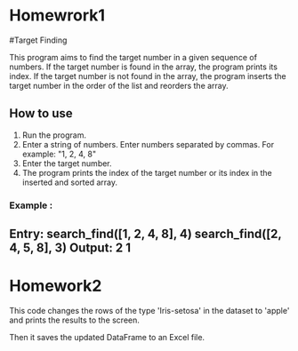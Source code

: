 # Homewrork1
#Target Finding

This program aims to find the target number in a given sequence of numbers. If the target number is found in the array, the program prints its index.
If the target number is not found in the array, the program inserts the target number in the order of the list and reorders the array.
## How to use

1. Run the program.
2. Enter a string of numbers. Enter numbers separated by commas. For example: "1, 2, 4, 8"
3. Enter the target number.
4. The program prints the index of the target number or its index in the inserted and sorted array.
### Example :

Entry:
search_find([1, 2, 4, 8], 4)
search_find([2, 4, 5, 8], 3)
Output:
2
1
-----------------------------------------------------------------------------------------------------
 # Homework2
 This code changes the rows of the type 'Iris-setosa' in the dataset to 'apple' and prints the results to the screen. 
 
 Then it saves the updated DataFrame to an Excel file.

